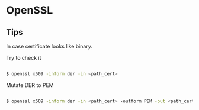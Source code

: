 # OpenSSL

## Tips

In case certificate looks like binary.

Try to check it

```bash

$ openssl x509 -inform der -in <path_cert>

```

Mutate DER to PEM

```bash

$ openssl x509 -inform der -in <path_cert> -outform PEM -out <path_cert_pem>

```
